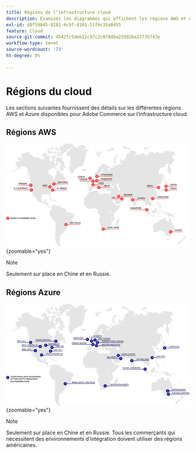 ```yaml
---
title: Régions de l’infrastructure cloud
description: Examinez les diagrammes qui affichent les régions AWS et Azure disponibles pour Adobe Commerce.
exl-id: d8f59845-8281-4c9f-8101-51f9c35a0455
feature: Cloud
source-git-commit: 4b42fc5deb12c97c2c078d0a25992ba23735747e
workflow-type: tm+mt
source-wordcount: '73'
ht-degree: 0%

---
```



# Régions du cloud

Les sections suivantes fournissent des détails sur les différentes régions AWS et Azure disponibles pour Adobe Commerce sur l’infrastructure cloud.

## Régions AWS

![Diagramme affichant les régions AWS](../../../assets/playbooks/aws-regions.png){zoomable="yes"}

>[!NOTE]
>
> Seulement sur place en Chine et en Russie.

## Régions Azure

![Diagramme présentant les régions Azure](../../../assets/playbooks/azure-regions.png){zoomable="yes"}

>[!NOTE]
>
> Seulement sur place en Chine et en Russie. Tous les commerçants qui nécessitent des environnements d’intégration doivent utiliser des régions américaines.
